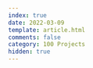```yaml
---
index: true
date: 2022-03-09
template: article.html
comments: false
category: 100 Projects
hidden: true
---
```

